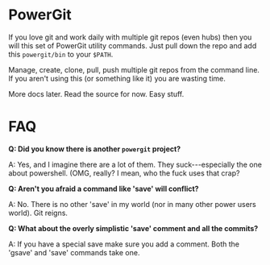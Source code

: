 PowerGit
========

If you love git and work daily with multiple git repos (even hubs)
then you will this set of PowerGit utility commands. Just pull down
the repo and add this `powergit/bin` to your `$PATH`.

Manage, create, clone, pull, push multiple git repos from the command
line. If you aren't using this (or something like it) you are wasting
time.

More docs later. Read the source for now. Easy stuff.

FAQ
===

**Q: Did you know there is another `powergit` project?**

A: Yes, and I imagine there are a lot of them. They suck---especially the
one about powershell. (OMG, really? I mean, who the fuck uses that crap?

**Q: Aren't you afraid a command like 'save' will conflict?**

A: No. There is no other 'save' in my world (nor in many other power
users world). Git reigns.

**Q: What about the overly simplistic 'save' comment and all the
commits?**

A: If you have a special save make sure you add a comment. Both the
'gsave' and 'save' commands take one. 

